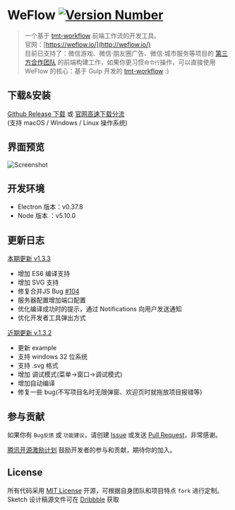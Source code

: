 # WeFlow [![Version Number](https://img.shields.io/github/release/Tencent/WeFlow.svg?style=flat)](https://github.com/Tencent/WeFlow/ "Version Number")

> 一个基于 [tmt-workflow](https://github.com/weixin/tmt-workflow) 前端工作流的开发工具。  
> 官网：[https://weflow.io/](http://weflow.io/)  
> 目前已支持了：微信游戏、微信·朋友圈广告、微信·城市服务等项目的 [第三方合作团队](http://ad.weixin.qq.com/learn/2-3-3--%E5%89%8D%E7%AB%AF%E5%B7%A5%E4%BD%9C%E6%B5%81) 的前端构建工作，如果你更习惯`命令行`操作，可以直接使用 WeFlow 的核心：基于 Gulp 开发的 [tmt-workflow](https://github.com/weixin/tmt-workflow) :)

## 下载&安装

[Github Release 下载](https://github.com/weixin/WeFlow/releases) 或 [官网高速下载分流](https://weflow.io/#download)  
(支持 macOS / Windows / Linux 操作系统)

## 界面预览

![Screenshot](http://ww2.sinaimg.cn/large/644eac00jw1f4hedcpqvsj21e01fednq.jpg)

## 开发环境

- Electron 版本：v0.37.8
- Node 版本    ：v5.10.0

## 更新日志

[本期更新 v1.3.3](https://github.com/Tencent/WeFlow/releases)

* 增加 ES6 编译支持
* 增加 SVG 支持
* 修复合并JS Bug [#104](https://github.com/Tencent/WeFlow/issues/104)
* 服务器配置增加端口配置
* 优化编译成功时的提示，通过 Notifications 向用户发送通知
* 优化开发者工具弹出方式

[近期更新 v.1.3.2](https://github.com/Tencent/WeFlow/releases)

* 更新 example
* 支持 windows 32 位系统
* 支持 .svg 格式
* 增加 调试模式(菜单->窗口->调试模式)
* 增加自动编译
* 修复一些 bug(不写项目名时无限弹窗、欢迎页时就拖放项目报错等)

## 参与贡献
 
如果你有 `Bug反馈` 或 `功能建议`，请创建 [Issue](https://github.com/weixin/WeFlow/issues) 或发送 [Pull Request](https://github.com/weixin/WeFlow/pulls)，非常感谢。

[腾讯开源激励计划](https://opensource.tencent.com/contribution) 鼓励开发者的参与和贡献，期待你的加入。

## License

所有代码采用 [MIT License](http://opensource.org/licenses/MIT) 开源，可根据自身团队和项目特点 `fork` 进行定制。  
Sketch 设计稿源文件可在 [Dribbble](https://dribbble.com/hzlzh/projects/380016-WeFlow) 获取
